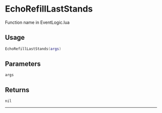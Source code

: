 # EchoRefillLastStands
Function name in EventLogic.lua
## Usage
```lua
EchoRefillLastStands(args)
```
## Parameters
`args`
## Returns
`nil`

---